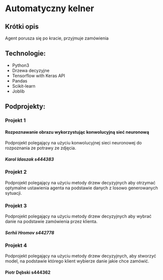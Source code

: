 # Automatyczny kelner


## Krótki opis

Agent porusza się po kracie, przyjmuje zamówienia

## Technologie:
- Python3
- Drzewa decyzyjne
- Tensorflow with Keras API
- Pandas
- Scikit-learn
- Joblib

## Podprojekty:

### Projekt 1
#### Rozpoznawanie obrazu wykorzystując konwolucyjną sieć neuronową
Podprojekt polegający na użyciu konwolucyjnej sieci neuronowej do rozpoznania ze potrawy ze zdjęcia.

##### Karol Idaszak s444383

### Projekt 2

Podprojekt polegający na użyciu metody drzew decyzyjnych aby otrzymać optymalne ustawienia agenta na podstawie danych z losowo generowanych sytuacji.

### Projekt 3

Podprojekt polegający na użyciu metody drzew decyzyjnych aby wybrać danie na podstawie zamówienia przez klienta.

##### Serhii Hromov s442778

### Projekt 4

Podprojekt polegający na użyciu metody drzew decyzyjnych, aby stworzyć model, na podstawie którego klient wybierze danie jakie chce zamówić.

#### Piotr Dębski s444362
